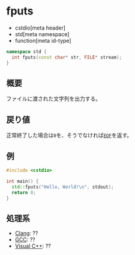 # fputs
* cstdio[meta header]
* std[meta namespace]
* function[meta id-type]

```cpp
namespace std {
  int fputs(const char* str, FILE* stream);
}
```

## 概要
ファイルに渡された文字列を出力する。

## 戻り値
正常終了した場合は`0`を、そうでなければ[`EOF`](/reference/cstdio/eof.md)を返す。

## 例
```cpp example
#include <cstdio>

int main() {
  std::fputs("Hello, World!\n", stdout);
  return 0;
}
```

## 処理系
- [Clang](/implementation.md#clang): ??
- [GCC](/implementation.md#gcc): ??
- [Visual C++](/implementation.md#visual_cpp): ??